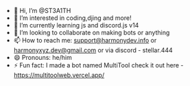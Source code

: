 - 👋 Hi, I’m @ST3A1TH
- 👀 I’m interested in coding,djing and more!
- 🌱 I’m currently learning js and discord.js v14
- 💞️ I’m looking to collaborate on making bots or anything
- 📫 How to reach me: support@harmonydev.info or harmonyxyz.dev@gmail.com or via discord - stellar.444
- 😄 Pronouns: he/him
- ⚡ Fun fact: I made a bot named MultiTool check it out here - https://multitoolweb.vercel.app/
